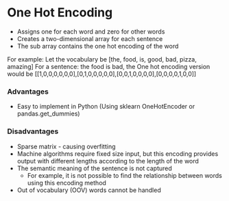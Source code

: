 # One Hot Encoding

- Assigns one for each word and zero for other words
- Creates a two-dimensional array for each sentence
- The sub array contains the one hot encoding of the word


For example: Let the vocabulary be [the, food, is, good, bad, pizza, amazing]
For a sentence: the food is bad, the One hot encoding version would be
[[1,0,0,0,0,0,0],[0,1,0,0,0,0,0],[0,0,1,0,0,0,0],[0,0,0,0,1,0,0]]

### Advantages
- Easy to implement in Python (Using sklearn OneHotEncoder or pandas.get_dummies)

### Disadvantages
- Sparse matrix - causing overfitting
- Machine algorithms require fixed size input, but this encoding provides output with different lengths according to the length of the word
- The semantic meaning of the sentence is not captured
    - For example, it is not possible to find the relationship between words using this encoding method
- Out of vocabulary (OOV) words cannot be handled

